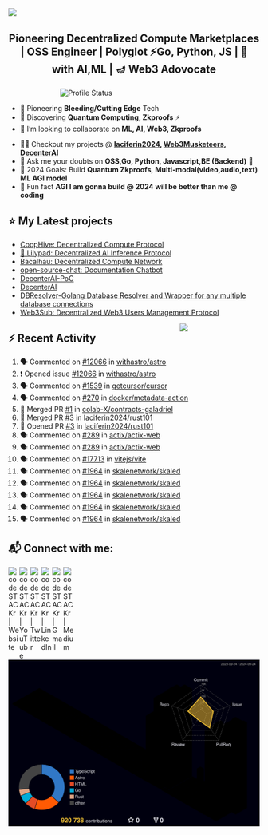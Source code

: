 <img src="./Hiro.svg">

<h2 align="center">Pioneering Decentralized Compute Marketplaces | OSS Engineer | Polyglot ⚡Go, Python, JS | 💪 with AI,ML | 🪔 Web3 Adovocate </h2>
<!--For Coders... <h4 align="justify">I am a Backend Engineer. I kill time working on projects. I enjoy Problem-Solving (DS,Algo, Chess), AI Prompting & Automation for fun</h4> -->

<!-- <img align="right" alt="Coding" width="400" src="https://media1.giphy.com/media/qgQUggAC3Pfv687qPC/giphy.gif?cid=790b76118df290e2b23901b41121cac94b9b4e8db24db04b&rid=giphy.gif&ct=g"> -->
<!--
<img align="right" alt="Coding" width="400" src="./profile-3d-contrib/profile-south-season-animate.svg"> -->

<!-- <img align="right" alt="Profile Status" width="400" src="https://github-readme-stats.vercel.app/api?username=laciferin2024&show_icons=true&&theme=github_dark&locale=en&hide=stars,javascript,html"> -->

<img align="right" alt="Profile Status" width="400" src="https://github-readme-stats-xi-rosy.vercel.app/api?username=laciferin2024&hide=stars&theme=github_dark">

<!-- <p align="left"> <a href="https://twitter.com/laciferin" target="blank"><img src="https://img.shields.io/twitter/follow/laciferin?logo=twitter&style=for-the-badge" alt="laciferin" /></a> </p> -->

<br>

- 🔭 Pioneering **Bleeding/Cutting Edge** Tech
- 🌱 Discovering **Quantum Computing, Zkproofs** ⚡
- 👯 I’m looking to collaborate on **ML, AI, Web3, Zkproofs**
<!-- - 🤝 I’m looking for peer learners & experts on **Quantum Computing, ML** -->
- 👨‍💻 Checkout my projects @ <b> [laciferin2024](https://github.com/laciferin2024), [Web3Musketeers](https://github.com/CoopHive/), [DecenterAI](https://github.com/DeCenter-AI/) </b>
- 💬 Ask me your doubts on **OSS,Go, Python, Javascript,BE (Backend)** 📝
- 🥅 2024 Goals: Build **Quantum Zkproofs**, <b> Multi-modal(video,audio,text) ML **AGI** model </b>
    <!-- - 💻 Coding/Programming - [@laciferin2024](https://github.com/laciferin2024) -->
  <!-- - 📫 Reach me @ <a href="mailto:laciferin@gmail.com"> Send Mail</a> -->
- 👯 Fun fact **AGI I am gonna build @ 2024 will be better than me @ coding**
<!--
<h3 align="left">Languages and Tools:</h3>
<p align="left"> <a href="https://getbootstrap.com" target="_blank" rel="noreferrer"> <img src="https://raw.githubusercontent.com/devicons/devicon/master/icons/bootstrap/bootstrap-plain-wordmark.svg" alt="bootstrap" width="40" height="40"/> </a> <a href="https://www.cprogramming.com/" target="_blank" rel="noreferrer"> <img src="https://raw.githubusercontent.com/devicons/devicon/master/icons/c/c-original.svg" alt="c" width="40" height="40"/> </a> <a href="https://www.w3schools.com/css/" target="_blank" rel="noreferrer"> <img src="https://raw.githubusercontent.com/devicons/devicon/master/icons/css3/css3-original-wordmark.svg" alt="css3" width="40" height="40"/> </a> <a href="https://expressjs.com" target="_blank" rel="noreferrer"> <img src="https://raw.githubusercontent.com/devicons/devicon/master/icons/express/express-original-wordmark.svg" alt="express" width="40" height="40"/> </a> <a href="https://firebase.google.com/" target="_blank" rel="noreferrer"> <img src="https://www.vectorlogo.zone/logos/firebase/firebase-icon.svg" alt="firebase" width="40" height="40"/> </a> <a href="https://heroku.com" target="_blank" rel="noreferrer"> <img src="https://www.vectorlogo.zone/logos/heroku/heroku-icon.svg" alt="heroku" width="40" height="40"/> </a> <a href="https://www.w3.org/html/" target="_blank" rel="noreferrer"> <img src="https://raw.githubusercontent.com/devicons/devicon/master/icons/html5/html5-original-wordmark.svg" alt="html5" width="40" height="40"/> </a> <a href="https://www.adobe.com/in/products/illustrator.html" target="_blank" rel="noreferrer"> <img src="https://www.vectorlogo.zone/logos/adobe_illustrator/adobe_illustrator-icon.svg" alt="illustrator" width="40" height="40"/> </a> <a href="https://developer.mozilla.org/en-US/docs/Web/JavaScript" target="_blank" rel="noreferrer"> <img src="https://raw.githubusercontent.com/devicons/devicon/master/icons/javascript/javascript-original.svg" alt="javascript" width="40" height="40"/> </a> <a href="https://kubernetes.io" target="_blank" rel="noreferrer"> <img src="https://www.vectorlogo.zone/logos/kubernetes/kubernetes-icon.svg" alt="kubernetes" width="40" height="40"/> </a> <a href="https://www.mongodb.com/" target="_blank" rel="noreferrer"> <img src="https://raw.githubusercontent.com/devicons/devicon/master/icons/mongodb/mongodb-original-wordmark.svg" alt="mongodb" width="40" height="40"/> </a> <a href="https://nodejs.org" target="_blank" rel="noreferrer"> <img src="https://raw.githubusercontent.com/devicons/devicon/master/icons/nodejs/nodejs-original-wordmark.svg" alt="nodejs" width="40" height="40"/> </a> <a href="https://www.photoshop.com/en" target="_blank" rel="noreferrer"> <img src="https://raw.githubusercontent.com/devicons/devicon/master/icons/photoshop/photoshop-line.svg" alt="photoshop" width="40" height="40"/> </a> <a href="https://postman.com" target="_blank" rel="noreferrer"> <img src="https://www.vectorlogo.zone/logos/getpostman/getpostman-icon.svg" alt="postman" width="40" height="40"/> </a> <a href="https://www.python.org" target="_blank" rel="noreferrer"> <img src="https://raw.githubusercontent.com/devicons/devicon/master/icons/python/python-original.svg" alt="python" width="40" height="40"/> </a> <a href="https://reactjs.org/" target="_blank" rel="noreferrer"> <img src="https://raw.githubusercontent.com/devicons/devicon/master/icons/react/react-original-wordmark.svg" alt="react" width="40" height="40"/> </a> <a href="https://sass-lang.com" target="_blank" rel="noreferrer"> <img src="https://raw.githubusercontent.com/devicons/devicon/master/icons/sass/sass-original.svg" alt="sass" width="40" height="40"/> </a> -->

[//]: # "</p>"

<!--
[//]: # (<p align="left">)
  <a href="https://golang.org/" target="_blank" rel="noreferrer">
    <img src="https://raw.githubusercontent.com/devicons/devicon/master/icons/go/go-original.svg" alt="go" width="40" height="40"/>
  </a>
  <a href="https://www.rust-lang.org/" target="_blank" rel="noreferrer">
    <img src="https://raw.githubusercontent.com/devicons/devicon/master/icons/rust/rust-plain.svg" alt="rust" width="40" height="40"/>
  </a>
  <a href="https://hadoop.apache.org/" target="_blank" rel="noreferrer">
    <img src="https://raw.githubusercontent.com/devicons/devicon/master/icons/apache/apache-original-wordmark.svg" alt="apache hadoop" width="40" height="40"/>
  </a>
  <a href="https://aws.amazon.com/" target="_blank" rel="noreferrer">
    <img src="https://raw.githubusercontent.com/devicons/devicon/master/icons/amazonwebservices/amazonwebservices-original-wordmark.svg" alt="aws" width="40" height="40"/>
  </a>
  <a href="https://cloud.google.com/" target="_blank" rel="noreferrer">
    <img src="https://raw.githubusercontent.com/devicons/devicon/master/icons/googlecloud/googlecloud-original-wordmark.svg" alt="gcp" width="40" height="40"/>
  </a>
  <a href="https://azure.com/" target="_blank" rel="noreferrer">
    <img src="https://raw.githubusercontent.com/devicons/devicon/master/icons/azure/azure-original-wordmark.svg" alt="azure" width="40" height="40"/>
  </a>
  <a href="https://www.postgresql.org/" target="_blank" rel="noreferrer">
    <img src="https://raw.githubusercontent.com/devicons/devicon/master/icons/postgresql/postgresql-original-wordmark.svg" alt="postgresql" width="40" height="40"/>
  </a>
  <a href="https://www.mysql.com/" target="_blank" rel="noreferrer">
    <img src="https://raw.githubusercontent.com/devicons/devicon/master/icons/mysql/mysql-original-wordmark.svg" alt="mysql" width="40" height="40"/>
  </a>
</p> -->

<!-- <p><img align="left" src="https://github-readme-stats.vercel.app/api/top-langs?username=laciferin2024&show_icons=true&locale=en&layout=compact&hide=CSS,Makefile,PHP,CMake,Powershell,TSQL,Java,HTML,Shell,Batchfile,SCSS" alt="laciferin2024" /></p> -->
<!--
<p> <img align="center" src="https://github-readme-stats.vercel.app/api?username=laciferin2024&show_icons=true&locale=en&&hide=javascript,html" alt="laciferin2024" /></p> -->

## ⭐ My Latest projects

- [CoopHive: Decentralized Compute Protocol](https://github.com/CoopHive/hive)
- [🍃 Lilypad: Decentralized AI Inference Protocol](https://github.com/bacalhau-project/lilypad)
- [Bacalhau: Decentralized Compute Network](https://github.com/bacalhau-project/bacalhau)
- [open-source-chat: Documentation Chatbot](https://devpost.com/software/oschat)
- [DecenterAI-PoC](https://github.com/DeCenter-AI/decenter-ai.streamlit.app)
- [DecenterAI](https://github.com/DeCenter-AI/app.decenterai.com/)
- [DBResolver-Golang Database Resolver and Wrapper for any multiple database connections](https://github.com/bxcodec/dbresolver)
- [Web3Sub: Decentralized Web3 Users Management Protocol](https://github.com/Web3Mustketeers/web3.sub)

<img align="right" src="https://media.giphy.com/media/LoBSGLlkRVWnd6SdxN/giphy.gif" width="160">

## ⚡ Recent Activity

<!--START_SECTION:activity-->

1. 🗣 Commented on [#12066](https://github.com/withastro/astro/issues/12066#issuecomment-2371311219) in [withastro/astro](https://github.com/withastro/astro)
2. ❗ Opened issue [#12066](https://github.com/withastro/astro/issues/12066) in [withastro/astro](https://github.com/withastro/astro)
3. 🗣 Commented on [#1539](https://github.com/getcursor/cursor/pull/1539#issuecomment-2359812998) in [getcursor/cursor](https://github.com/getcursor/cursor)
4. 🗣 Commented on [#270](https://github.com/docker/metadata-action/issues/270#issuecomment-2357227314) in [docker/metadata-action](https://github.com/docker/metadata-action)
5. 🎉 Merged PR [#1](https://github.com/colab-X/contracts-galadriel/pull/1) in [colab-X/contracts-galadriel](https://github.com/colab-X/contracts-galadriel)
6. 🎉 Merged PR [#3](https://github.com/laciferin2024/rust101/pull/3) in [laciferin2024/rust101](https://github.com/laciferin2024/rust101)
7. 💪 Opened PR [#3](https://github.com/laciferin2024/rust101/pull/3) in [laciferin2024/rust101](https://github.com/laciferin2024/rust101)
8. 🗣 Commented on [#289](https://github.com/actix/actix-web/issues/289#issuecomment-2308792489) in [actix/actix-web](https://github.com/actix/actix-web)
9. 🗣 Commented on [#289](https://github.com/actix/actix-web/issues/289#issuecomment-2308790417) in [actix/actix-web](https://github.com/actix/actix-web)
10. 🗣 Commented on [#17713](https://github.com/vitejs/vite/issues/17713#issuecomment-2297516520) in [vitejs/vite](https://github.com/vitejs/vite)
11. 🗣 Commented on [#1964](https://github.com/skalenetwork/skaled/issues/1964#issuecomment-2297400444) in [skalenetwork/skaled](https://github.com/skalenetwork/skaled)
12. 🗣 Commented on [#1964](https://github.com/skalenetwork/skaled/issues/1964#issuecomment-2297398603) in [skalenetwork/skaled](https://github.com/skalenetwork/skaled)
13. 🗣 Commented on [#1964](https://github.com/skalenetwork/skaled/issues/1964#issuecomment-2295428556) in [skalenetwork/skaled](https://github.com/skalenetwork/skaled)
14. 🗣 Commented on [#1964](https://github.com/skalenetwork/skaled/issues/1964#issuecomment-2295424353) in [skalenetwork/skaled](https://github.com/skalenetwork/skaled)
15. 🗣 Commented on [#1964](https://github.com/skalenetwork/skaled/issues/1964#issuecomment-2295422713) in [skalenetwork/skaled](https://github.com/skalenetwork/skaled)
<!--END_SECTION:activity-->

## 📬 Connect with me:

[<img align="left" alt="codeSTACKr | Website" width="22px" src="https://ghost.org/images/logos/ghost-logo-orb.png" />](https://bit.ly/m/laciferin)&nbsp;
[<img align="left" alt="codeSTACKr | YouTube" width="22px" src="https://cdn.jsdelivr.net/npm/simple-icons@v3/icons/youtube.svg" />](https://www.youtube.com/channel/UCJlpMeDKO2vi0kfUPBsi9aQ)&nbsp;
[<img align="left" alt="codeSTACKr | Twitter" width="22px" src="https://cdn.jsdelivr.net/npm/simple-icons@v3/icons/twitter.svg" />](https://twitter.com/laciferin)&nbsp;
[<img align="left" alt="codeSTACKr | LinkedIn" width="22px" src="https://cdn.jsdelivr.net/npm/simple-icons@v3/icons/linkedin.svg" />](https://www.linkedin.com/in/laciferin/)&nbsp;
[<img align="left" alt="codeSTACKr | Gmail" width="22px" src="https://cdn.jsdelivr.net/npm/simple-icons@v3/icons/gmail.svg" />](mailto:laciferin@gmail.com)&nbsp;
[<img align="left" alt="codeSTACKr | Medium" width="22px" src="https://cdn.jsdelivr.net/npm/simple-icons@v3/icons/medium.svg" />](https://medium.com/@laciferin)&nbsp;

<!-- TODO: when changing the below image make sure that u r updating the ci: L67 -->

![Profile-3d](./profile-3d-contrib/profile-night-rainbow.svg)

<!-- <img src="./profile-3d-contrib/profile-night-rainbow.svg">  -->
